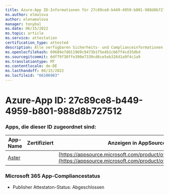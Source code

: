 ```yaml
---
title: Azure-App ID-Informationen für 27c89ce8-b449-4959-b801-988d8b727512
ms.author: elmalova
author: elenamalova
manager: tonybal
ms.date: 06/15/2022
ms.topic: article
ms.service: attestation
certification_type: attested
description: Alle verfügbaren Sicherheits- und Complianceinformationen für 27c89ce8-b449-4959-b801-988d8b727512.
ms.openlocfilehash: 69689e7d011969c9473b1f5e4b1cb6ff4cd35dbd
ms.sourcegitcommit: 6df79f38ffe390e7339cd6ce5eb32641a9f4c1a9
ms.translationtype: MT
ms.contentlocale: de-DE
ms.lasthandoff: 06/15/2022
ms.locfileid: "66106983"
---
```

# <a name="azure-app-id-27c89ce8-b449-4959-b801-988d8b727512"></a>Azure-App ID: 27c89ce8-b449-4959-b801-988d8b727512


### <a name="apps-associated-with-this-id"></a>Apps, die dieser ID zugeordnet sind:
| **App-Name** | **Zertifiziert** | **Anzeigen in AppSource** |
|--------------|---------------|-----------------------|
| [Aster](../forward/WA200002379.md) |  | [https://appsource.microsoft.com/product/office/WA200002379](https://appsource.microsoft.com/product/office/WA200002379) |

### <a name="microsoft-365-app-compliance-status"></a>Microsoft 365 App-Compliancestatus
- Publisher Attestaton-Status: Abgeschlossen
